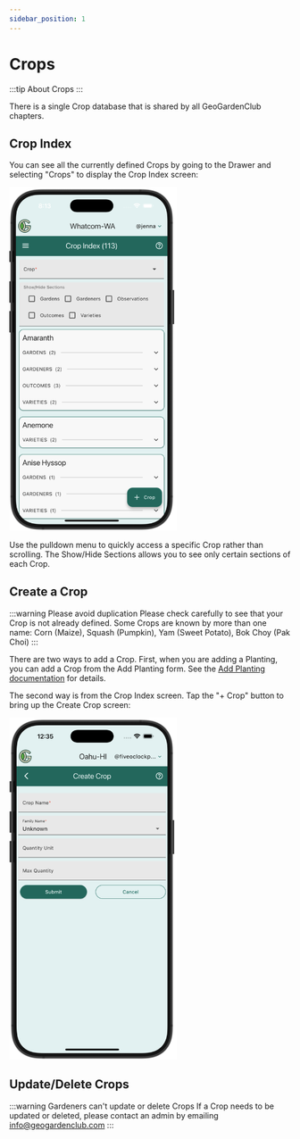 ```yaml
---
sidebar_position: 1
---
```


# Crops

:::tip About Crops
:::

There is a single Crop database that is shared by all GeoGardenClub chapters. 

## Crop Index

You can see all the currently defined Crops by going to the Drawer and selecting "Crops" to display the Crop Index screen:

<img width="300" src="/img/user-guide/crop-index-screen.png"/> 

Use the pulldown menu to quickly access a specific Crop rather than scrolling. The Show/Hide Sections allows you to see only certain sections of each Crop.

## Create a Crop

:::warning Please avoid duplication
Please check carefully to see that your Crop is not already defined. Some Crops are known by more than one name: Corn (Maize), Squash (Pumpkin), Yam (Sweet Potato), Bok Choy (Pak Choi)
:::

There are two ways to add a Crop.  First, when you are adding a Planting, you can add a Crop from the Add Planting form. See the [Add Planting documentation](plantings.md#create-a-planting) for details.

The second way is from the Crop Index screen. Tap the "+ Crop" button to bring up the Create Crop screen:

<img width="300" src="/img/user-guide/crops-create.png"/>


## Update/Delete Crops

:::warning Gardeners can't update or delete Crops
If a Crop needs to be updated or deleted, please contact an admin by emailing info@geogardenclub.com
:::


